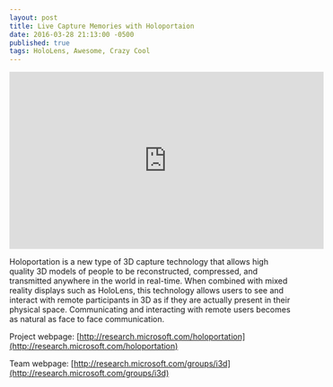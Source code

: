 ```yaml
---
layout: post
title: Live Capture Memories with Holoportaion
date: 2016-03-28 21:13:00 -0500
published: true
tags: HoloLens, Awesome, Crazy Cool
---
```


<iframe width="560" height="315" src="https://www.youtube.com/embed/7d59O6cfaM0" frameborder="0" allowfullscreen></iframe>

Holoportation is a new type of 3D capture technology that allows high quality 3D models of people to be reconstructed, compressed, and transmitted anywhere in the world in real-time. When combined with mixed reality displays such as HoloLens, this technology allows users to see and interact with remote participants in 3D as if they are actually present in their physical space. Communicating and interacting with remote users becomes as natural as face to face communication.

Project webpage: [http://research.microsoft.com/holoportation](http://research.microsoft.com/holoportation)

Team webpage: [http://research.microsoft.com/groups/i3d](http://research.microsoft.com/groups/i3d)